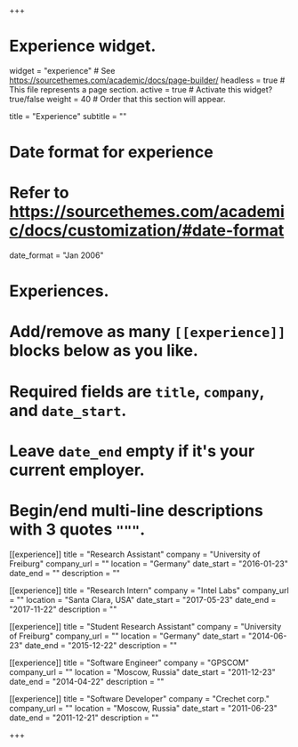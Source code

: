 +++
# Experience widget.
widget = "experience"  # See https://sourcethemes.com/academic/docs/page-builder/
headless = true  # This file represents a page section.
active = true  # Activate this widget? true/false
weight = 40  # Order that this section will appear.

title = "Experience"
subtitle = ""

# Date format for experience
#   Refer to https://sourcethemes.com/academic/docs/customization/#date-format
date_format = "Jan 2006"

# Experiences.
#   Add/remove as many `[[experience]]` blocks below as you like.
#   Required fields are `title`, `company`, and `date_start`.
#   Leave `date_end` empty if it's your current employer.
#   Begin/end multi-line descriptions with 3 quotes `"""`.
[[experience]]
  title = "Research Assistant"
  company = "University of Freiburg"
  company_url = ""
  location = "Germany"
  date_start = "2016-01-23"
  date_end = ""
  description = ""

[[experience]]
  title = "Research Intern"
  company = "Intel Labs"
  company_url = ""
  location = "Santa Clara, USA"
  date_start = "2017-05-23"
  date_end = "2017-11-22"
  description = ""

[[experience]]
  title = "Student Research Assistant"
  company = "University of Freiburg"
  company_url = ""
  location = "Germany"
  date_start = "2014-06-23"
  date_end = "2015-12-22"
  description = ""

[[experience]]
  title = "Software Engineer"
  company = "GPSCOM"
  company_url = ""
  location = "Moscow, Russia"
  date_start = "2011-12-23"
  date_end = "2014-04-22"
  description = ""

[[experience]]
  title = "Software Developer"
  company = "Crechet corp."
  company_url = ""
  location = "Moscow, Russia"
  date_start = "2011-06-23"
  date_end = "2011-12-21"
  description = ""

+++
